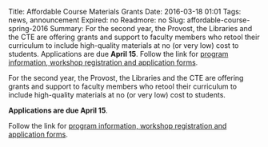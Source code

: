 Title: Affordable Course Materials Grants 
Date: 2016-03-18 01:01 
Tags: news, announcement
Expired: no 
Readmore: no
Slug: affordable-course-spring-2016 
Summary: For the second year, the Provost, the Libraries and the CTE are offering grants and support to faculty members who retool their curriculum to include high-quality materials at no (or very low) cost to students. Applications are due <strong>April 15</strong>. Follow the link for <a href="http://libguides.bc.edu/affordable" target="_blank" rel="noopener">program information, workshop registration and application forms</a>.

For the second year, the Provost, the Libraries and the CTE are offering grants and support to faculty members who retool their curriculum to include high-quality materials at no (or very low) cost to students. 

<strong>Applications are due April 15</strong>. 

Follow the link for <a href="http://libguides.bc.edu/affordable" target="_blank" rel="noopener">program information, workshop registration and application forms</a>.
